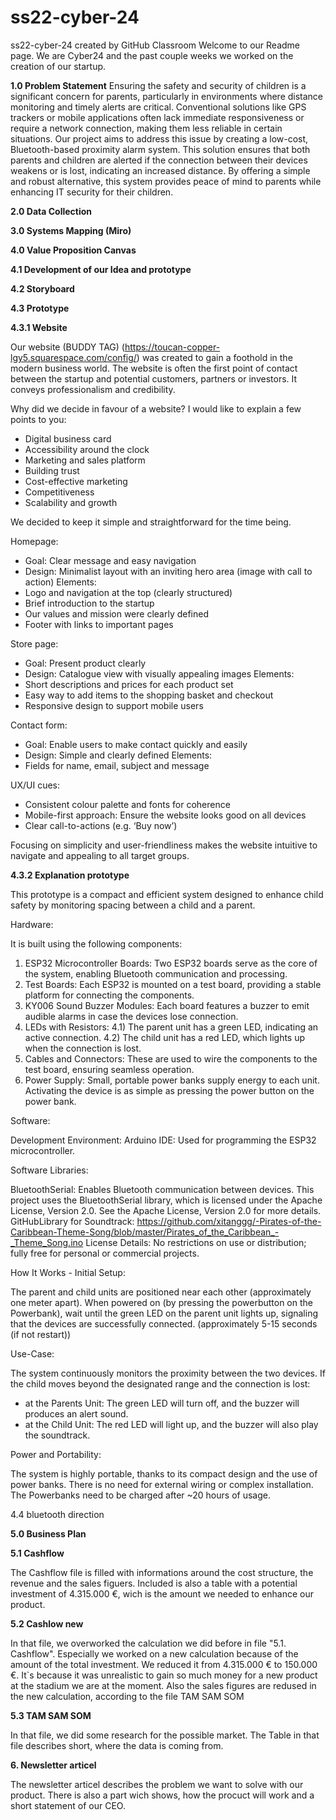 # ss22-cyber-24
ss22-cyber-24 created by GitHub Classroom
Welcome to our Readme page. We are Cyber24 and the past couple weeks we worked on the creation of our startup. 

**1.0 Problem Statement**
Ensuring the safety and security of children is a significant concern for parents, particularly in environments where distance monitoring and timely alerts are critical. Conventional solutions like GPS trackers or mobile applications often lack immediate responsiveness or require a network connection, making them less reliable in certain situations.
Our project aims to address this issue by creating a low-cost, Bluetooth-based proximity alarm system. This solution ensures that both parents and children are alerted if the connection between their devices weakens or is lost, indicating an increased distance. By offering a simple and robust alternative, this system provides peace of mind to parents while enhancing IT security for their children.

**2.0 Data Collection**

**3.0 Systems Mapping (Miro)**

**4.0 Value Proposition Canvas**

**4.1 Development of our Idea and prototype**

**4.2 Storyboard**

**4.3 Prototype**

  **4.3.1 Website**
  
Our website (BUDDY TAG) (https://toucan-copper-lgy5.squarespace.com/config/) was created to gain a foothold in the modern business world. The website is often the first point of contact between the startup and potential customers, partners or investors. It conveys professionalism and credibility. 

Why did we decide in favour of a website?
I would like to explain a few points to you: 
- Digital business card
- Accessibility around the clock 
- Marketing and sales platform
- Building trust
- Cost-effective marketing
- Competitiveness
- Scalability and growth
  
We decided to keep it simple and straightforward for the time being.

Homepage: 
- Goal: Clear message and easy navigation
- Design: Minimalist layout with an inviting hero area (image with call to action)
Elements: 
- Logo and navigation at the top (clearly structured)
- Brief introduction to the startup
- Our values and mission were clearly defined
- Footer with links to important pages

Store page:
- Goal: Present product clearly
- Design: Catalogue view with visually appealing images
Elements: 
- Short descriptions and prices for each product set
- Easy way to add items to the shopping basket and checkout
- Responsive design to support mobile users

Contact form:
- Goal: Enable users to make contact quickly and easily
- Design: Simple and clearly defined
Elements: 
- Fields for name, email, subject and message

UX/UI cues:
- Consistent colour palette and fonts for coherence
- Mobile-first approach: Ensure the website looks good on all devices
- Clear call-to-actions (e.g. ‘Buy now’)
 
Focusing on simplicity and user-friendliness makes the website intuitive to navigate and appealing to all target groups.

  **4.3.2 Explanation prototype**

This prototype is a compact and efficient system designed to enhance child safety by monitoring spacing between a child and a parent. 

Hardware: 

It is built using the following components:

1) ESP32 Microcontroller Boards: Two ESP32 boards serve as the core of the system, enabling Bluetooth communication and processing.
2) Test Boards: Each ESP32 is mounted on a test board, providing a stable platform for connecting the components.
3) KY006 Sound Buzzer Modules: Each board features a buzzer to emit audible alarms in case the devices lose connection.
4) LEDs with Resistors:
	4.1) The parent unit has a green LED, indicating an active connection.
	4.2) The child unit has a red LED, which lights up when the connection is lost.
5) Cables and Connectors: These are used to wire the components to the test board, ensuring seamless operation.
6) Power Supply: Small, portable power banks supply energy to each unit. Activating the device is as simple as pressing the power button on the power bank.


Software:

Development Environment:
Arduino IDE: Used for programming the ESP32 microcontroller.

Software Libraries:

BluetoothSerial: Enables Bluetooth communication between devices.
This project uses the BluetoothSerial library, which is licensed under the Apache License, Version 2.0. See the Apache License, Version 2.0 for more details.
GitHubLibrary for Soundtrack: https://github.com/xitanggg/-Pirates-of-the-Caribbean-Theme-Song/blob/master/Pirates_of_the_Caribbean_-_Theme_Song.ino
License Details: No restrictions on use or distribution; fully free for personal or commercial projects.

How It Works - Initial Setup:

The parent and child units are positioned near each other (approximately one meter apart).
When powered on (by pressing the powerbutton on the Powerbank), wait until the green LED on the parent unit lights up, signaling that the devices are successfully connected. (approximately 5-15 seconds (if not restart))

Use-Case:

The system continuously monitors the proximity between the two devices.
If the child moves beyond the designated range and the connection is lost:
- at the Parents Unit: 	The green LED will turn off, and the buzzer will produces an alert sound.
- at the Child Unit: 	The red LED will light up, and the buzzer will also play the soundtrack.

Power and Portability:

The system is highly portable, thanks to its compact design and the use of power banks. 
There is no need for external wiring or complex installation. 
The Powerbanks need to be charged after ~20 hours of usage.

4.4 bluetooth direction

**5.0 Business Plan**

**5.1 Cashflow**

The Cashflow file is filled with informations around the cost structure, the revenue and the sales figuers.
Included is also a table with a potential investment of 4.315.000 €, wich is the amount we needed to enhance our product.

**5.2 Cashlow new**

In that file, we overworked the calculation we did before in file "5.1. Cashflow". Especially we worked on a new calculation
because of the amount of the total investment. We reduced it from 4.315.000 € to 150.000 €. It`s because it was unrealistic to gain
so much money for a new product at the stadium we are at the moment. Also the sales figures are redused in the new calculation, according to the file TAM SAM SOM

**5.3 TAM SAM SOM**

 In that file, we did some research for the possible market.
 The Table in that file describes short, where the data is coming from.

 **6. Newsletter articel**
 
The newsletter articel describes the problem we want to solve with our product.
There is also a part wich shows, how the procuct will work and a short statement of our CEO.

 






